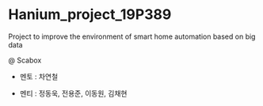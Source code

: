 # Hanium_project_19P389
Project to improve the environment of smart home automation based on big data

@ Scabox

- 멘토 : 차연철

- 멘티 : 정동욱, 전용준, 이동원, 김채현
